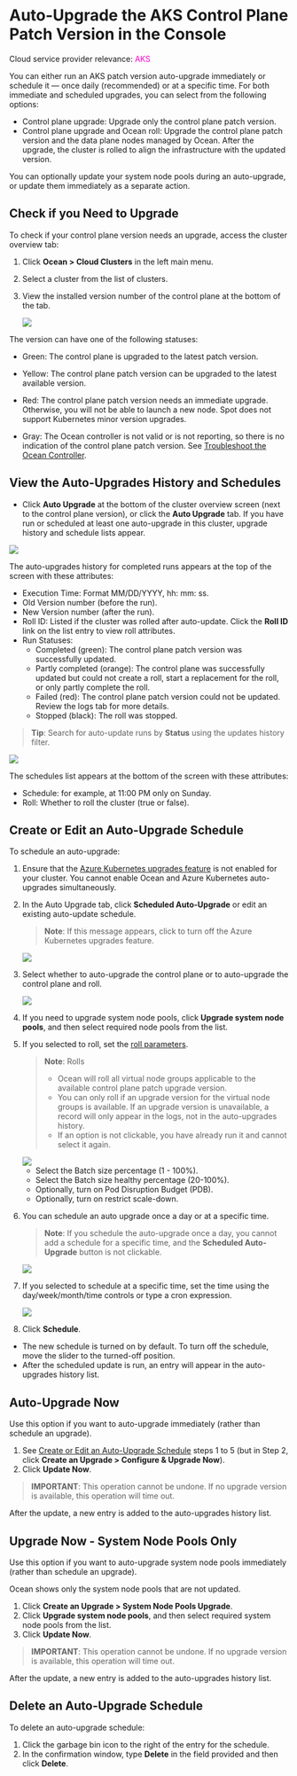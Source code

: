 # Auto-Upgrade the AKS Control Plane Patch Version in the Console

Cloud service provider relevance: <font color="#FC01CC">AKS</font>

You can either run an AKS patch version auto-upgrade immediately or schedule it — once daily (recommended) or at a specific time. For both immediate and scheduled upgrades, you can select from the following options:

* Control plane upgrade: Upgrade only the control plane patch version.
* Control plane upgrade and Ocean roll: Upgrade the control plane patch version and the data plane nodes managed by Ocean. After the upgrade, the cluster is rolled to align the infrastructure with the updated version.

You can optionally update your system node pools during an auto-upgrade, or update them immediately as a separate action.

## Check if you Need to Upgrade

To check if your control plane version needs an upgrade, access the cluster overview tab:

1. Click **Ocean > Cloud Clusters** in the left main menu. 
2. Select a cluster from the list of clusters.
3. View the installed version number of the control plane at the bottom of the tab.

   <img src="https://docs.spot.io/ocean/_media/check-need-to-upgrade.png" />

The version can have one of the following statuses:

* Green: The control plane is upgraded to the latest patch version.
* Yellow: The control plane patch version can be upgraded to the latest available version.
* Red: The control plane patch version needs an immediate upgrade. Otherwise, you will not be able to launch a new node. Spot does not support Kubernetes minor version upgrades.

* Gray: The Ocean controller is not valid or is not reporting, so there is no indication of the control plane patch version. See [Troubleshoot the Ocean Controller](https://docs.spot.io/ocean/tutorials/spot-kubernetes-controller/ocean-controller-two-ts).

## View the Auto-Upgrades History and Schedules

* Click **Auto Upgrade** at the bottom of the cluster overview screen (next to the control plane version), or click the **Auto Upgrade** tab. If you have run or scheduled at least one auto-upgrade in this cluster, upgrade history and schedule lists appear.

<img src="https://docs.spot.io/ocean/_media/autoupgrades-history.png" />

The auto-upgrades history for completed runs appears at the top of the screen with these attributes:

* Execution Time: Format MM/DD/YYYY, hh: mm: ss.
* Old Version number (before the run).
* New Version number (after the run).
* Roll ID: Listed if the cluster was rolled after auto-update. Click the **Roll ID** link on the list entry to view roll attributes.
* Run Statuses:
  * Completed (green): The control plane patch version was successfully updated.
  * Partly completed (orange): The control plane was successfully updated but could not create a roll, start a replacement for the roll, or only partly complete the roll.
  * Failed (red): The control plane patch version could not be updated. Review the logs tab for more details.
  * Stopped (black): The roll was stopped.
 
>**Tip**: Search for auto-update runs by **Status** using the updates history filter.

<img src="https://docs.spot.io/ocean/_media/autoupgrade-schedules.png" />

The schedules list appears at the bottom of the screen with these attributes:

* Schedule: for example, at 11:00 PM only on Sunday.
* Roll: Whether to roll the cluster (true or false).

## Create or Edit an Auto-Upgrade Schedule

To schedule an auto-upgrade:

1. Ensure that the [Azure Kubernetes upgrades feature](https://spotinst.atlassian.net/wiki/pages/resumedraft.action?draftId=3271589937) is not enabled for your cluster. You cannot enable Ocean and Azure Kubernetes auto-upgrades simultaneously.
2. In the Auto Upgrade tab, click **Scheduled Auto-Upgrade** or edit an existing auto-update schedule.

   >**Note**: If this message appears, click to turn off the Azure Kubernetes upgrades feature.
  
      <img src="https://docs.spot.io/ocean/_media/auto-upgrade-azure-feature.png" />

3. Select whether to auto-upgrade the control plane or to auto-upgrade the control plane and roll.

   <img src="https://docs.spot.io/ocean/_media/select-what-to-upgrade.png" />

4. If you need to upgrade system node pools, click **Upgrade system node pools**, and then select required node pools from the list.

5. If you selected to roll, set the [roll parameters](https://docs.spot.io/ocean/features/roll).

    >**Note**: Rolls
    > * Ocean will roll all virtual node groups applicable to the available control plane patch upgrade version.
    > * You can only roll if an upgrade version for the virtual node groups is available. If an upgrade version is unavailable, a record will only appear in the logs, not in the auto-upgrades history.
    > * If an option is not clickable, you have already run it and cannot select it again.

      <img src="https://docs.spot.io/ocean/_media/auto-upgrade-roll-configuration.png" />

   * Select the Batch size percentage (1 - 100%).
   * Select the Batch size healthy percentage (20-100%).
   * Optionally, turn on Pod Disruption Budget (PDB).
   * Optionally, turn on restrict scale-down.

6. You can schedule an auto upgrade once a day or at a specific time.

   >**Note**: If you schedule the auto-upgrade once a day, you cannot add a schedule for a specific time, and the **Scheduled Auto-Upgrade** button is not clickable.

     <img src="https://docs.spot.io/ocean/_media/auto-upgrade-when-to.png" />

7. If you selected to schedule at a specific time, set the time using the day/week/month/time controls or type a cron expression.

     <img src="https://docs.spot.io/ocean/_media/auto-upgrade-when-to-frequency.png" />

8. Click **Schedule**.

* The new schedule is turned on by default. To turn off the schedule, move the slider to the turned-off position.
* After the scheduled update is run, an entry will appear in the auto-upgrades history list.

## Auto-Upgrade Now

Use this option if you want to auto-upgrade immediately (rather than schedule an upgrade).

1. See [Create or Edit an Auto-Upgrade Schedule](https://docs.spot.io/ocean/features/auto-upgrade-aks-patch-version?id=create-or-edit-an-auto-upgrade-schedule) steps 1 to 5 (but in Step 2, click **Create an Upgrade > Configure & Upgrade Now**).
2. Click **Update Now**.

>**IMPORTANT**: This operation cannot be undone. If no upgrade version is available, this operation will time out.

After the update, a new entry is added to the auto-upgrades history list.

## Upgrade Now - System Node Pools Only

Use this option if you want to auto-upgrade system node pools immediately (rather than schedule an upgrade).

Ocean shows only the system node pools that are not updated.

1. Click **Create an Upgrade > System Node Pools Upgrade**.
2. Click **Upgrade system node pools**, and then select required system node pools from the list.
3. Click **Update Now**.

>**IMPORTANT**: This operation cannot be undone. If no upgrade version is available, this operation will time out.

After the update, a new entry is added to the auto-upgrades history list.

## Delete an Auto-Upgrade Schedule

To delete an auto-upgrade schedule:

1. Click the garbage bin icon to the right of the entry for the schedule.
2. In the confirmation window, type **Delete** in the field provided and then click **Delete**.
